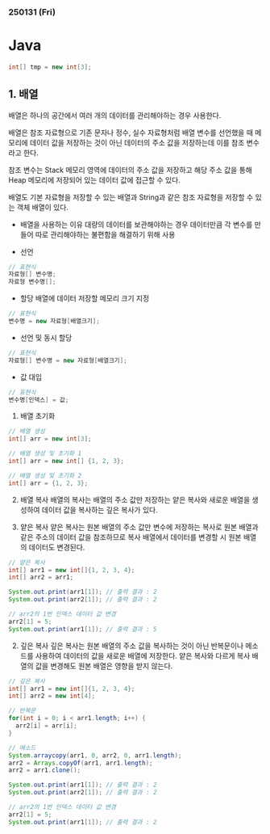### 250131 (Fri)

# Java

```java
int[] tmp = new int[3];
```

## 1. 배열
배열은 하나의 공간에서 여러 개의 데이터를 관리해야하는 경우 사용한다.

배열은 참조 자료형으로 기존 문자나 정수, 실수 자료형처럼 배열 변수를 선언했을 때 메모리에 데이터 값을 저장하는 것이 아닌 데이터의 주소 값을 저장하는데 이를 참조 변수라고 한다. 

참조 변수는 Stack 메모리 영역에 데이터의 주소 값을 저장하고 해당 주소 값을 통해 Heap 메모리에 저장되어 있는 데이터 값에 접근할 수 있다.

배열도 기본 자료형을 저장할 수 있는 배열과 String과 같은 참조 자료형을 저장할 수 있는 객체 배열이 있다.

- 배열을 사용하는 이유 
대량의 데이터를 보관해야하는 경우 데이터만큼 각 변수를 만들어 따로 관리해야하는 불편함을 해결하기 위해 사용

- 선언
```java
// 표현식
자료형[] 변수명;
자료형 변수명[];
```
- 할당
배열에 데이터 저장할 메모리 크기 지정
```java
// 표현식
변수명 = new 자료형[배열크기];
```

- 선언 및 동시 할당 
```java
// 표현식
자료형[] 변수명 = new 자료형[배열크기];
```

- 값 대입
```java
// 표현식
변수명[인덱스] = 값;
```

1. 배열 초기화

```java
// 배열 생성
int[] arr = new int[3];

// 배열 생성 및 초기화 1
int[] arr = new int[] {1, 2, 3};

// 배열 생성 및 초기화 2
int[] arr = {1, 2, 3};
```

2. 배열 복사
배열의 복사는 배열의 주소 값만 저장하는 얕은 복사와 새로운 배열을 생성하여 데이터 값을 복사하는 깊은 복사가 있다. 

1. 얕은 복사
얕은 복사는 원본 배열의 주소 값만 변수에 저장하는 복사로 원본 배열과 같은 주소의 데이터 값을 참조하므로 복사 배열에서 데이터를 변경할 시 원본 배열의 데이터도 변경된다. 

```java
// 얕은 복사
int[] arr1 = new int[]{1, 2, 3, 4};
int[] arr2 = arr1;

System.out.print(arr1[1]); // 출력 결과 : 2
System.out.print(arr2[1]); // 출력 결과 : 2

// arr2의 1번 인덱스 데이터 값 변경
arr2[1] = 5;
System.out.print(arr1[1]); // 출력 결과 : 5
```

2. 깊은 복사
깊은 복사는 원본 배열의 주소 값을 복사하는 것이 아닌 반복문이나 메소드를 사용하여 데이터의 값을 새로운 배열에 저장한다. 얕은 복사와 다르게 복사 배열의 값을 변경해도 원본 배열은 영향을 받지 않는다. 

```java
// 깊은 복사
int[] arr1 = new int[]{1, 2, 3, 4};
int[] arr2 = new int[4];

// 반복문
for(int i = 0; i < arr1.length; i++) {
  arr2[i] = arr[i];
}

// 메소드
System.arraycopy(arr1, 0, arr2, 0, arr1.length);
arr2 = Arrays.copyOf(arr1, arr1.length);
arr2 = arr1.clone();

System.out.print(arr1[1]); // 출력 결과 : 2
System.out.print(arr2[1]); // 출력 결과 : 2

// arr2의 1번 인덱스 데이터 값 변경
arr2[1] = 5;
System.out.print(arr1[1]); // 출력 결과 : 2
```

